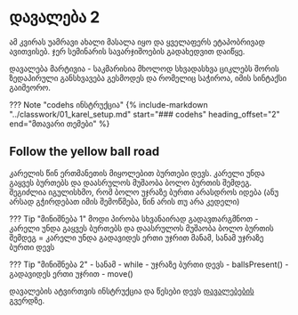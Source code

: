 # დავალება 2


ამ კვირას უამრავი ახალი მასალა იყო და ყველაფერს ეტაპობრივად ავითვისებ. ჯერ სემინარის სავარჯიშოების გადახედვით დაიწყე.

დავალება მარტივია - საკმარისია მხოლოდ სხვადასხვა ციკლებს შორის ზედაპირული განსხვავება გესმოდეს და რომელიც საჭიროა, იმის სინტაქსი გაიმეორო. 

??? Note "codehs ინსტრუქცია"
	{%
	   include-markdown "../classwork/01_karel_setup.md"
	   start="### codehs"
	   heading_offset="2"
	   end="მთავარი თემები"
	%}

## Follow the yellow ball road

კარელის წინ ერთმანეთის მიყოლებით ბურთები დევს. კარელი უნდა გაყვეს ბურთებს და დაასრულოს მუშაობა ბოლო ბურთის შემდეგ. შეგიძლია იგულისხმო, რომ ბოლო უჯრაზე ბურთი არასდროს იდება (ანუ არსად გჭირდებათ იმის შემოწმება, წინ არის თუ არა კედელი)

??? Tip "მინიშნება 1"
	მოდი პირობა სხვანაირად გადავთარგმნოთ - კარელი უნდა გაყვეს ბურთებს და დაასრულოს მუშაობა ბოლო ბურთის შემდეგ = კარელი უნდა გადავიდეს ერთი უჯრით მანამ, სანამ უჯრაზე ბურთი დევს

??? Tip "მინიშნება 2"
	- სანამ - while
	- უჯრაზე ბურთი დევს - ballsPresent()
	- გადავიდეს ერთი უჯრით - move()

დავალების ატვირთვის ინსტრუქცია და წესები დევს [დავალებების][1] გვერდზე.



[1]:	/homework/00_instructions